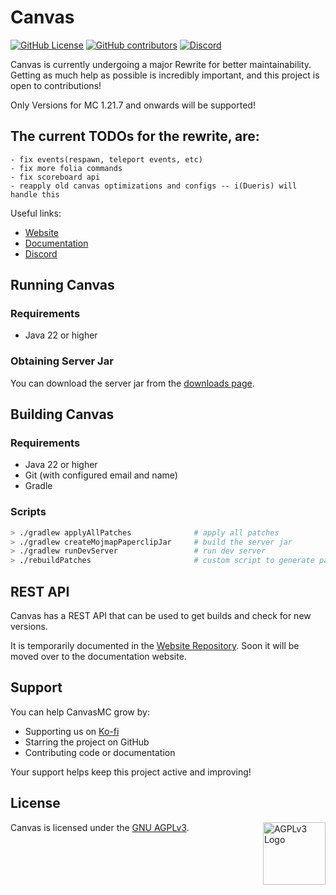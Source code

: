 # Canvas

[![GitHub License](https://img.shields.io/github/license/CraftCanvasMC/Canvas)](https://github.com/CraftCanvasMC/Canvas/blob/master/LICENSE)
[![GitHub contributors](https://img.shields.io/github/contributors/CraftCanvasMC/Canvas)](https://github.com/CraftCanvasMC/Canvas/graphs/contributors)
[![Discord](https://img.shields.io/discord/1168986665038127205?color=5865F2)](https://canvasmc.io/discord)

Canvas is currently undergoing a major Rewrite for better maintainability.
Getting as much help as possible is incredibly important, and this project is open to contributions!

Only Versions for MC 1.21.7 and onwards will be supported!

## The current TODOs for the rewrite, are:

```
- fix events(respawn, teleport events, etc)
- fix more folia commands
- fix scoreboard api
- reapply old canvas optimizations and configs -- i(Dueris) will handle this
```


Useful links:

- [Website](https://canvasmc.io)
- [Documentation](https://docs.canvasmc.io)
- [Discord](https://canvasmc.io/discord)

## Running Canvas

### Requirements

- Java 22 or higher

### Obtaining Server Jar

You can download the server jar from the [downloads page](https://canvasmc.io/downloads).

## Building Canvas

### Requirements

- Java 22 or higher
- Git (with configured email and name)
- Gradle

### Scripts

```bash
> ./gradlew applyAllPatches              # apply all patches
> ./gradlew createMojmapPaperclipJar     # build the server jar
> ./gradlew runDevServer                 # run dev server
> ./rebuildPatches                       # custom script to generate patches for modified directories
```

## REST API

Canvas has a REST API that can be used to get builds and check for new versions.

It is temporarily documented in the [Website Repository](https://github.com/CraftCanvasMC/Website/blob/main/docs/API.md). Soon it will be moved over to the documentation website.

## Support

You can help CanvasMC grow by:

- Supporting us on [Ko-fi](https://ko-fi.com/dueris)
- Starring the project on GitHub
- Contributing code or documentation

Your support helps keep this project active and improving!

## License

Canvas is licensed under the [GNU AGPLv3](https://github.com/CraftCanvasMC/Canvas/blob/master/LICENSE). <img align="right" width="100" src="https://upload.wikimedia.org/wikipedia/commons/thumb/0/06/AGPLv3_Logo.svg/1200px-AGPLv3_Logo.svg.png" alt="AGPLv3 Logo">

